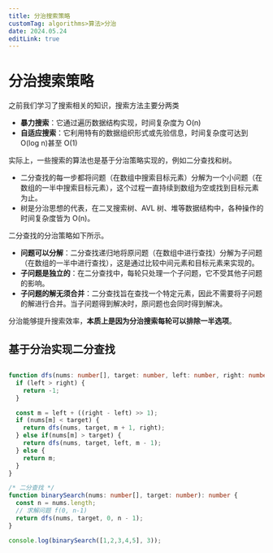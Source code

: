 ```yaml
---
title: 分治搜索策略
customTag: algorithms>算法>分治
date: 2024.05.24
editLink: true
---
```


# 分治搜索策略


之前我们学习了搜索相关的知识，搜索方法主要分两类
- **暴力搜索**：它通过遍历数据结构实现，时间复杂度为 O(n)
- **自适应搜索**：它利用特有的数据组织形式或先验信息，时间复杂度可达到 O(log n)甚至 O(1)
 
实际上，一些搜索的算法也是基于分治策略实现的，例如二分查找和树。

- 二分查找的每一步都将问题（在数组中搜索目标元素）分解为一个小问题（在数组的一半中搜索目标元素），这个过程一直持续到数组为空或找到目标元素为止。
- 树是分治思想的代表，在二叉搜索树、AVL 树、堆等数据结构中，各种操作的时间复杂度皆为 O(n)。

二分查找的分治策略如下所示。
- **问题可以分解**：二分查找递归地将原问题（在数组中进行查找）分解为子问题（在数组的一半中进行查找），这是通过比较中间元素和目标元素来实现的。
- **子问题是独立的**：在二分查找中，每轮只处理一个子问题，它不受其他子问题的影响。
- **子问题的解无须合并**：二分查找旨在查找一个特定元素，因此不需要将子问题的解进行合并。当子问题得到解决时，原问题也会同时得到解决。

分治能够提升搜索效率，**本质上是因为分治搜索每轮可以排除一半选项**。

## 基于分治实现二分查找

```ts

function dfs(nums: number[], target: number, left: number, right: number): number {
  if (left > right) {
    return -1;
  }

  const m = left + ((right - left) >> 1);
  if (nums[m] < target) {
    return dfs(nums, target, m + 1, right);
  } else if(nums[m] > target) {
    return dfs(nums, target, left, m - 1);
  } else {
    return m;
  }
}

/* 二分查找 */
function binarySearch(nums: number[], target: number): number {
  const n = nums.length;
  // 求解问题 f(0, n-1)
  return dfs(nums, target, 0, n - 1);
}

console.log(binarySearch([1,2,3,4,5], 3));
```

 
